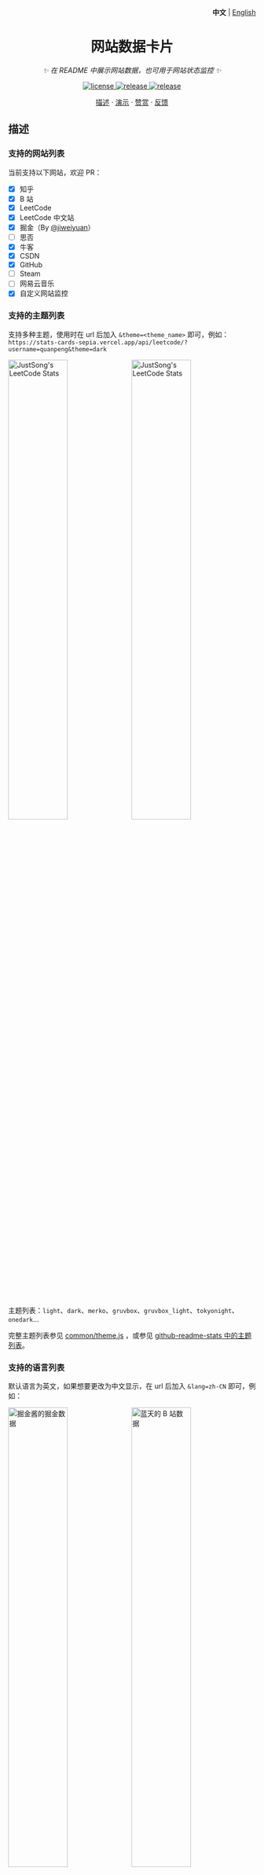 <p align="right">
   <strong>中文</strong> | <a href="./README.en.md">English</a>
</p>

<div align="center">

# 网站数据卡片

_✨ 在 README 中展示网站数据，也可用于网站状态监控 ✨_

</div>

<p align="center">
  <a href="https://raw.githubusercontent.com/songquanpeng/stats-cards/master/LICENSE">
    <img src="https://img.shields.io/github/license/songquanpeng/stats-cards?color=brightgreen" alt="license">
  </a>
  <a href="https://github.com/songquanpeng/stats-cards/releases/latest">
    <img src="https://img.shields.io/github/v/release/songquanpeng/stats-cards?color=brightgreen&include_prereleases" alt="release">
  </a>
  <a href="https://stats-cards-sepia.vercel.app/">
    <img src="https://stats-cards-sepia.vercel.app/api/website/?url=https://stats-cards-sepia.vercel.app/" alt="release">
  </a>
</p>

<p align="center">
  <a href="#描述">描述</a>
  ·
  <a href="#演示">演示</a>
  ·
  <a href="https://stats-cards-sepia.vercel.app/reward.html">赞赏</a>
  ·
  <a href="https://github.com/songquanpeng/stats-cards/issues">反馈</a>
</p>

## 描述

### 支持的网站列表

当前支持以下网站，欢迎 PR：

- [x] 知乎
- [x] B 站
- [x] LeetCode
- [x] LeetCode 中文站
- [x] 掘金（By [@jiweiyuan](https://github.com/jiweiyuan)）
- [ ] 思否
- [x] 牛客
- [x] CSDN
- [x] GitHub
- [ ] Steam
- [ ] 网易云音乐
- [x] 自定义网站监控

### 支持的主题列表

支持多种主题，使用时在 url 后加入 `&theme=<theme_name>` 即可，例如：
`https://stats-cards-sepia.vercel.app/api/leetcode/?username=quanpeng&theme=dark`

<p>
  <img src="https://stats-cards-sepia.vercel.app/api/leetcode/?username=quanpeng&theme=light" alt="JustSong's LeetCode Stats" width="49%" />
  <img src="https://stats-cards-sepia.vercel.app/api/leetcode/?username=quanpeng&theme=dark" alt="JustSong's LeetCode Stats" width="49%" /> 
</p>

主题列表：`light`、`dark`、`merko`、`gruvbox`、`gruvbox_light`、`tokyonight`、`onedark`...

完整主题列表参见 [common/theme.js](./common/theme.js)
，或参见 [github-readme-stats 中的主题列表](https://github.com/anuraghazra/github-readme-stats/tree/master/themes)。

### 支持的语言列表

默认语言为英文，如果想要更改为中文显示，在 url 后加入 `&lang=zh-CN` 即可，例如：
<p>
  <img src="https://stats-cards-sepia.vercel.app/api/juejin?id=1556564194374926&lang=zh-CN" alt="掘金酱的掘金数据" width="49%" />
  <img src="https://stats-cards-sepia.vercel.app/api/bilibili/?id=483246073&lang=zh-CN" alt="蓝天的 B 站数据" width="49%" /> 
</p>

## 演示
> 注意，以下所有 URL 后面加上 `&raw=true` 可获得原始 JSON 数据。

### 自定义网站监控

自定义网站监控：`https://stats-cards-sepia.vercel.app/api/website/?url=https://github.com/&style=flat&logo=github`

其中 style 和 logo 是可选的，
具体取值参考 [shield.io](https://shields.io/category/monitoring#:~:text=PREFIX%3E%26suffix%3D%3CSUFFIX%3E-,Styles,-The%20following%20styles)
。

> 注意监控不是实时的，其受到设置的缓存时间的影响

![GitHub 监控](https://stats-cards-sepia.vercel.app/api/website/?url=https://github.com/&style=flat)
![Google 监控](https://stats-cards-sepia.vercel.app/api/website/?url=https://www.google.com/&style=flat)
![Zhihu 监控](https://stats-cards-sepia.vercel.app/api/website/?url=https://www.zhihu.com/&style=flat)

### 网站数据展示

GitHub：`https://stats-cards-sepia.vercel.app/api/github?username=songquanpeng`

![我的 GitHub 数据](https://stats-cards-sepia.vercel.app/api/github?username=songquanpeng)

知乎：`https://stats-cards-sepia.vercel.app/api/zhihu?username=excited-vczh`
> 注意不是你主页显示的用户名，而是是点开你的知乎主页，URL 中最后一段，例如是 `https://www.zhihu.com/people/excited-vczh` 中的 `excited-vczh`

![轮子哥的知乎数据](https://stats-cards-sepia.vercel.app/api/zhihu?username=excited-vczh)

B 站：`https://stats-cards-sepia.vercel.app/api/bilibili/?id=666`

![id 为 666 的用户的 B 站数据](https://stats-cards-sepia.vercel.app/api/bilibili/?id=666)

LeetCode 英文站：`https://stats-cards-sepia.vercel.app/api/leetcode/?username=quanpeng`

![我的 LeetCode 数据](https://stats-cards-sepia.vercel.app/api/leetcode/?username=quanpeng)

LeetCode 中文站：`https://stats-cards-sepia.vercel.app/api/leetcode?username=quanpeng&cn=true`

![力扣数据](https://stats-cards-sepia.vercel.app/api/leetcode?username=quanpeng&cn=true)

LeetCode 中文站英文站双修：`https://stats-cards-sepia.vercel.app/api/leetcode?username=quanpeng&cn_username=quanpeng`

![我的 LeetCode 数据](https://stats-cards-sepia.vercel.app/api/leetcode/?username=quanpeng&cn_username=quanpeng)

掘金：`https://stats-cards-sepia.vercel.app/api/juejin?id=1556564194374926`

![掘金数据](https://stats-cards-sepia.vercel.app/api/juejin?id=1556564194374926)

CSDN：`https://stats-cards-sepia.vercel.app/api/csdn?id=vczh`

![CSDN 数据](https://stats-cards-sepia.vercel.app/api/csdn?id=vczh)

牛客：`https://stats-cards-sepia.vercel.app/api/nowcoder?id=6484283`

![牛客数据](https://stats-cards-sepia.vercel.app/api/nowcoder?id=6484283)

## 部署

你可以通过 Vercel 进行部署，或者部署到自己的服务器上。

### 环境变量配置

部署的时候，有一些环境变量可以设置，均为可选：

1. `BILIBILI_SESSDATA`：B 站的 `SESSDATA` Cookie，用以抓取 B 站数据，注意这个 Cookie 半年过期一次，届时需要重新设置 & 部署。
2. `GITHUB_TOKEN`：GitHub Token，无任何权限的即可，用于抓取 GitHub 数据。
3. `CACHE_TIME`：缓存时间，包括服务端缓存和客户端缓存，单位为秒，默认 `6000`，即 100 分钟。
4. `MAX_CACHE_ITEMS`：最大缓存数量，默认 `1024`，缓存超出后将采取 LRU 策略进行淘汰。
5. `PORT`：服务端口号，默认 `3000`。

### 部署到 Vercel

1. fork 本项目。
2. 在 [Vercel](https://vercel.com/new) 上选择导入 GitHub 仓库。
3. 设置上述环境变量。

### 部署到自己的服务器

具体方法如下：

```shell
git clone https://github.com/songquanpeng/stats-cards.git
cd stats-cards
npm i
node ./app.js
# or
pm2 start ./app.js --name stats-cards
```

设置环境变量的方式：`ENV_NAME=value cmd`

+ 例如设置端口号：`PORT=3000 node ./app.js`

## 其他

1. [创意参考 & 主题参考](https://github.com/anuraghazra/github-readme-stats)
2. 如有爬虫失效，请及时提 issue！
3. 卡片本身带有阴影效果，然而有些博客主题会自动给图片加阴影效果，这样将导致出现双重阴影，解决方法是使用 img 标签和 CSS
   来移除博客主题提供的阴影效果，例如：`<img src="https://stats-cards-sepia.vercel.app/api/leetcode?username=username&cn=true" style="box-shadow:none !important">`
4. 点击[查看都有谁在使用](https://github.com/search?q=extension%3Amd+%22stats.justsong.cn%22&type=Code)。
